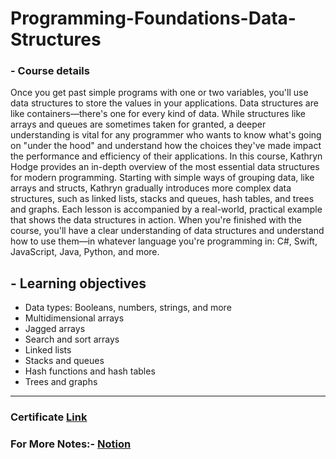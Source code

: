 # Programming-Foundations-Data-Structures

### - Course details

Once you get past simple programs with one or two variables, you'll use data structures to store the values in your applications. Data structures are like containers—there's one for every kind of data. While structures like arrays and queues are sometimes taken for granted, a deeper understanding is vital for any programmer who wants to know what's going on "under the hood" and understand how the choices they've made impact the performance and efficiency of their applications. In this course, Kathryn Hodge provides an in-depth overview of the most essential data structures for modern programming. Starting with simple ways of grouping data, like arrays and structs, Kathryn gradually introduces more complex data structures, such as linked lists, stacks and queues, hash tables, and trees and graphs. Each lesson is accompanied by a real-world, practical example that shows the data structures in action. When you're finished with the course, you'll have a clear understanding of data structures and understand how to use them—in whatever language you're programming in: C#, Swift, JavaScript, Java, Python, and more.



## - Learning objectives
* Data types: Booleans, numbers, strings, and more
* Multidimensional arrays
* Jagged arrays
* Search and sort arrays
* Linked lists
* Stacks and queues
* Hash functions and hash tables
* Trees and graphs


***

### Certificate [Link](https://www.linkedin.com/learning/certificates/812f4ea78396150c7a14177d239ad3c3a4d6ae037d61a5132e6894b7889b0843?trk=share_certificate)

### For More Notes:- [Notion](https://tranquil-popcorn-52a.notion.site/04-Programming-Foundations-Data-Structures-d8b7a8b4131b480b932fbbb73b6e0d9a)
